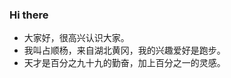 ### Hi there <br>
+ 大家好，很高兴认识大家。 <br>
+ 我叫占顺杨，来自湖北黄冈，我的兴趣爱好是跑步。 <br>
+ 天才是百分之九十九的勤奋，加上百分之一的灵感。 <br>
